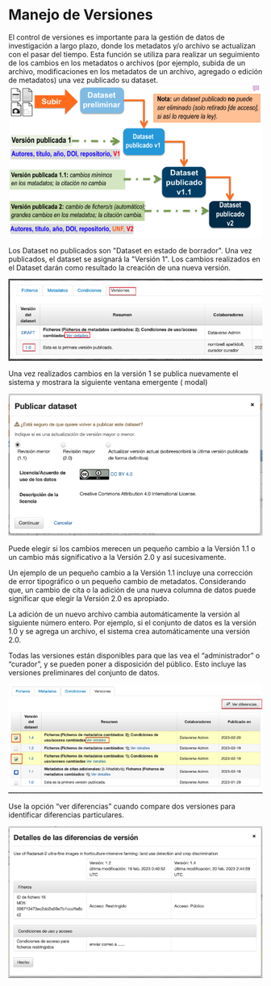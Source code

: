 # Manejo de Versiones


El control de versiones es importante para la gestión de datos de investigación a largo plazo, donde los metadatos y/o archivo se actualizan con el pasar del tiempo. Esta función se utiliza para realizar un seguimiento de los cambios en los metadatos o archivos (por ejemplo, subida de un archivo, modificaciones en los metadatos de un archivo, agregado o edición de metadatos) una vez publicado su dataset.
![version1.png](public%2Fversion%2Fversion1.png)

Los Dataset no publicados son "Dataset en estado de borrador". Una vez publicados, el dataset se asignará la "Versión 1". Los cambios realizados en el Dataset darán como resultado la creación de una nueva versión.

![version2.png](public%2Fversion%2Fversion2.png)

Una vez realizados cambios en la versión 1 se publica nuevamente el sistema y mostrara la siguiente ventana emergente ( modal) 

![version3.png](public%2Fversion%2Fversion3.png)

Puede elegir si los cambios merecen un pequeño cambio a la Versión 1.1 o un cambio más significativo a la Versión 2.0 y así sucesivamente.

Un ejemplo de un pequeño cambio a la Versión 1.1 incluye una corrección de error tipográfico o un pequeño cambio de metadatos. Considerando que, un cambio de cita o la adición de una nueva columna de datos puede significar que elegir la Versión 2.0 es apropiado.

La adición de un nuevo archivo cambia automáticamente la versión al siguiente número entero. Por ejemplo, si el conjunto de datos es la versión 1.0 y se agrega un archivo, el sistema crea automáticamente una versión 2.0.

Todas las versiones están disponibles para que las vea el “administrador” o “curador”, y se pueden poner a disposición del público. Esto incluye las versiones preliminares del conjunto de datos.  

![version4.png](public%2Fversion%2Fversion4.png)

Use la opción “ver diferencias” cuando compare dos versiones para identificar diferencias particulares. 

![version5.png](public%2Fversion%2Fversion5.png)